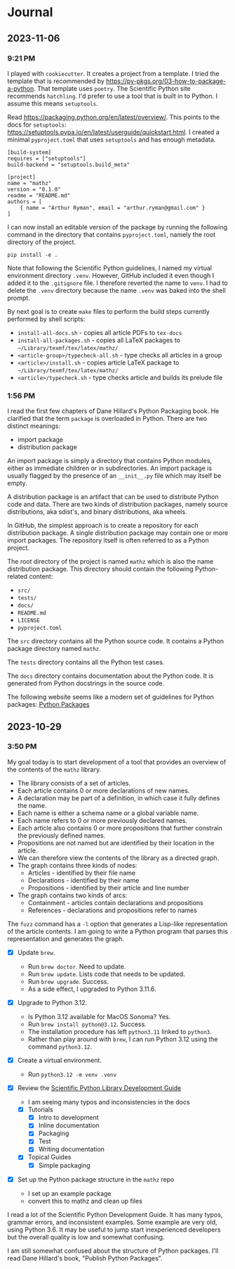 # Journal

## 2023-11-06

### 9:21 PM

I played with `cookiecutter`. It creates a project from a template.
I tried the template that is recommended by
https://py-pkgs.org/03-how-to-package-a-python.
That template uses `poetry`.
The Scientific Python site recommends `hatchling`.
I'd prefer to use a tool that is built in to Python.
I assume this means `setuptools`.

Read https://packaging.python.org/en/latest/overview/.
This points to the docs for `setuptools`:
https://setuptools.pypa.io/en/latest/userguide/quickstart.html.
I created a minimal `pyproject.toml` that uses `setuptools`
and has enough metadata.
```text
[build-system]
requires = ["setuptools"]
build-backend = "setuptools.build_meta"

[project]
name = "mathz"
version = "0.1.0"
readme = "README.md"
authors = [
    { name = "Arthur Ryman", email = "arthur.ryman@gmail.com" }
]
```

I can now install an editable version of the package
by running the following command in the directory that
contains `pyproject.toml`, namely the root directory of the project.
```shell
pip install -e .
```

Note that following the Scientific Python guidelines,
I named my virtual environment directory `.venv`.
However, GitHub included it even though I added it to the
`.gitignore` file. 
I therefore reverted the name to `venv`.
I had to delete the `.venv` directory because the name `.venv`
was baked into the shell prompt.

By next goal is to create `make` files to perform the build steps 
currently performed by shell scripts:
* `install-all-docs.sh` - copies all article PDFs to `tex-docs`
* `install-all-packages.sh` - copies all LaTeX packages to `~/Library/texmf/tex/latex/mathz/`
* `<article-group>/typecheck-all.sh` - type checks all articles in a group
* `<article>/install.sh` - copies article LaTeX package to `~/Library/texmf/tex/latex/mathz/`
* `<article>/typecheck.sh` - type checks article and builds its prelude file

### 1:56 PM

I read the first few chapters of Dane Hillard's Python Packaging book.
He clarified that the term `package` is overloaded in Python.
There are two distinct meanings:
* import package
* distribution package

An import package is simply a directory that contains Python modules,
either as immediate children or in subdirectories.
An import package is usually flagged by the presence of an `__init__.py` file
which may itself be empty.

A distribution package is an artifact that can be used to distribute Python
code and data. There are two kinds of distribution packages,
namely source distributions, aka sdist's, and binary distributions,
aka wheels.

In GitHub, the simplest approach is to create a repository for each
distribution package. A single distribution package may contain
one or more import packages. The repository itself is often referred
to as a Python project.

The root directory of the project is named `mathz` which is also the name
distribution package. This directory should contain the following
Python-related content:
* `src/`
* `tests/`
* `docs/`
* `README.md`
* `LICENSE`
* `pyproject.toml`

The `src` directory contains all the Python source code.
It contains a Python package directory named `mathz`.

The `tests` directory contains all the Python test cases.

The `docs` directory contains documentation about the Python code.
It is generated from Python docstrings in the source code.

The following website seems like a modern set of guidelines
for Python packages: [Python Packages](https://py-pkgs.org)




## 2023-10-29

### 3:50 PM

My goal today is to start development of a tool that provides
an overview of the contents of the `mathz` library.
* The library consists of a set of articles.
* Each article contains 0 or more declarations of new names.
* A declaration may be part of a definition, in which case it
fully defines the name.
* Each name is either a schema name or a global variable name.
* Each name refers to 0 or more previously declared names.
* Each article also contains 0 or more propositions that further
constrain the previously defined names.
* Propositions are not named but are identified by their location in the article.
* We can therefore view the contents of the library as a directed graph.
* The graph contains three kinds of nodes:
  * Articles - identified by their file name
  * Declarations - identified by their name
  * Propositions - identified by their article and line number
* The graph contains two kinds of arcs:
  * Containment - articles contain declarations and propositions
  * References - declarations and propositions refer to names

The `fuzz` command has a `-l` option that generates a Lisp-like 
representation of the article contents.
I am going to write a Python program that parses this representation
and generates the graph.

* [x] Update `brew`. 
  * Run `brew doctor`. Need to update. 
  * Run `brew update`. Lists code that needs to be updated. 
  * Run `brew upgrade`. Success. 
  * As a side effect, I upgraded to Python 3.11.6. 

* [x] Upgrade to Python 3.12.
  * Is Python 3.12 available for MacOS Sonoma? Yes.
  * Run `brew install python@3.12`. Success. 
  * The installation procedure has left `python3.11` linked to `python3`. 
  * Rather than play around with `brew`, I can run Python 3.12 using the command `python3.12`.

* [x] Create a virtual environment.
  * Run `python3.12 -m venv .venv`

* [x] Review the
  [Scientific Python Library Development Guide](https://learn.scientific-python.org/development/)
  * I am seeing many typos and inconsistencies in the docs
  * [x] Tutorials
    * [x] Intro to development
    * [x] Inline documentation
    * [x] Packaging
    * [x] Test
    * [x] Writing documentation
  * [x] Topical Guides
    * [x] Simple packaging

* [x] Set up the Python package structure in the `mathz` repo
  * I set up an example package
  * convert this to mathz and clean up files

I read a lot of the Scientific Python Development Guide.
It has many typos, grammar errors, and inconsistent examples.
Some example are very old, using Python 3.6.
It may be useful to jump start inexperienced developers but
the overall quality is low and somewhat confusing.

I am still somewhat confused about the structure of Python packages.
I'll read Dane Hillard's book, "Publish Python Packages".

